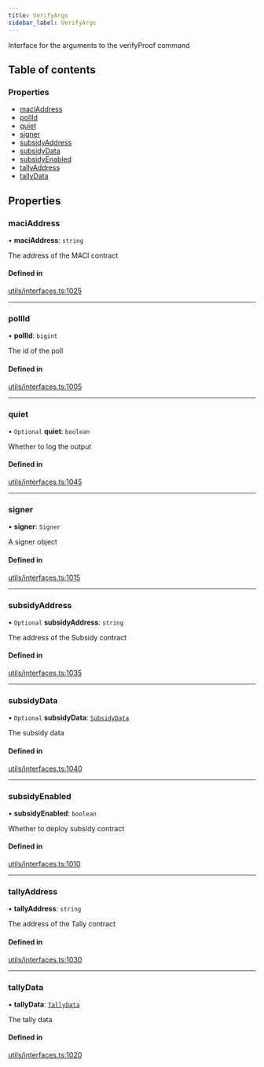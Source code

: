 ```yaml
---
title: VerifyArgs
sidebar_label: VerifyArgs
---
```


Interface for the arguments to the verifyProof command

## Table of contents

### Properties

- [maciAddress](VerifyArgs.md#maciaddress)
- [pollId](VerifyArgs.md#pollid)
- [quiet](VerifyArgs.md#quiet)
- [signer](VerifyArgs.md#signer)
- [subsidyAddress](VerifyArgs.md#subsidyaddress)
- [subsidyData](VerifyArgs.md#subsidydata)
- [subsidyEnabled](VerifyArgs.md#subsidyenabled)
- [tallyAddress](VerifyArgs.md#tallyaddress)
- [tallyData](VerifyArgs.md#tallydata)

## Properties

### maciAddress

• **maciAddress**: `string`

The address of the MACI contract

#### Defined in

[utils/interfaces.ts:1025](https://github.com/privacy-scaling-explorations/maci/blob/6a905de08/cli/ts/utils/interfaces.ts#L1025)

---

### pollId

• **pollId**: `bigint`

The id of the poll

#### Defined in

[utils/interfaces.ts:1005](https://github.com/privacy-scaling-explorations/maci/blob/6a905de08/cli/ts/utils/interfaces.ts#L1005)

---

### quiet

• `Optional` **quiet**: `boolean`

Whether to log the output

#### Defined in

[utils/interfaces.ts:1045](https://github.com/privacy-scaling-explorations/maci/blob/6a905de08/cli/ts/utils/interfaces.ts#L1045)

---

### signer

• **signer**: `Signer`

A signer object

#### Defined in

[utils/interfaces.ts:1015](https://github.com/privacy-scaling-explorations/maci/blob/6a905de08/cli/ts/utils/interfaces.ts#L1015)

---

### subsidyAddress

• `Optional` **subsidyAddress**: `string`

The address of the Subsidy contract

#### Defined in

[utils/interfaces.ts:1035](https://github.com/privacy-scaling-explorations/maci/blob/6a905de08/cli/ts/utils/interfaces.ts#L1035)

---

### subsidyData

• `Optional` **subsidyData**: [`SubsidyData`](SubsidyData.md)

The subsidy data

#### Defined in

[utils/interfaces.ts:1040](https://github.com/privacy-scaling-explorations/maci/blob/6a905de08/cli/ts/utils/interfaces.ts#L1040)

---

### subsidyEnabled

• **subsidyEnabled**: `boolean`

Whether to deploy subsidy contract

#### Defined in

[utils/interfaces.ts:1010](https://github.com/privacy-scaling-explorations/maci/blob/6a905de08/cli/ts/utils/interfaces.ts#L1010)

---

### tallyAddress

• **tallyAddress**: `string`

The address of the Tally contract

#### Defined in

[utils/interfaces.ts:1030](https://github.com/privacy-scaling-explorations/maci/blob/6a905de08/cli/ts/utils/interfaces.ts#L1030)

---

### tallyData

• **tallyData**: [`TallyData`](TallyData.md)

The tally data

#### Defined in

[utils/interfaces.ts:1020](https://github.com/privacy-scaling-explorations/maci/blob/6a905de08/cli/ts/utils/interfaces.ts#L1020)
